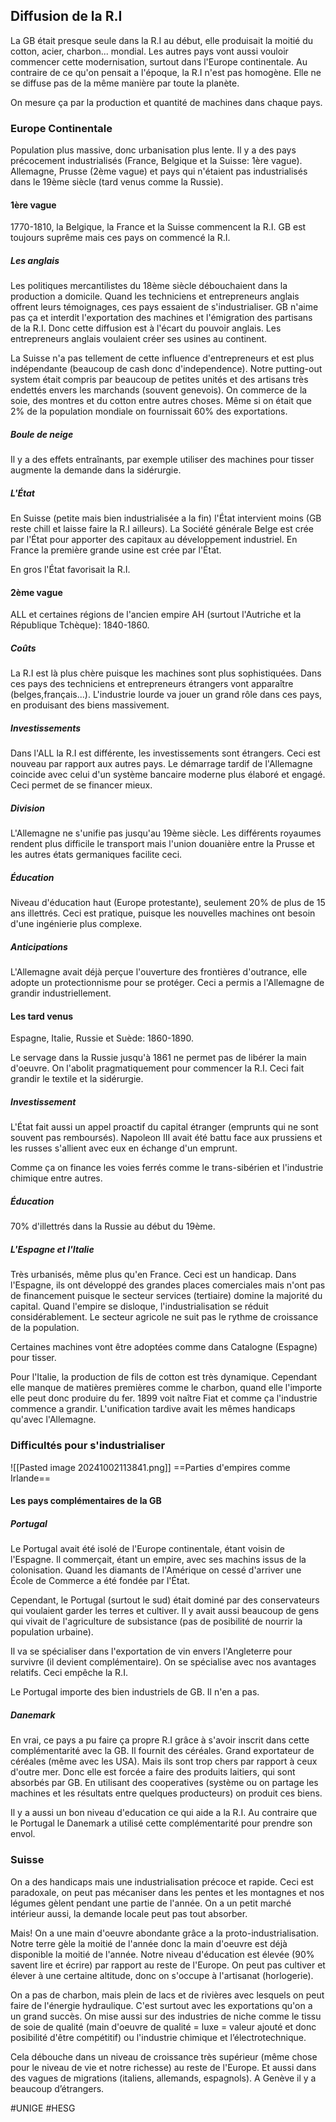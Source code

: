 ## Diffusion de la R.I
La GB était presque seule dans la R.I au début, elle produisait la moitié du cotton, acier, charbon... mondial. Les autres pays vont aussi vouloir commencer cette modernisation, surtout dans l'Europe continentale. Au contraire de ce qu'on pensait a l'époque, la R.I n'est pas homogène. Elle ne se diffuse pas de la même manière par toute la planète.

On mesure ça par la production et quantité de machines dans chaque pays.
### Europe Continentale
Population plus massive, donc urbanisation plus lente. Il y a des pays précocement industrialisés (France, Belgique et la Suisse: 1ère vague). Allemagne, Prusse (2ème vague) et pays qui n'étaient pas industrialisés dans le 19ème siècle (tard venus comme la Russie).
#### 1ère vague
1770-1810, la Belgique, la France et la Suisse commencent la R.I. GB est toujours suprême mais ces pays on commencé la R.I.
##### Les anglais
Les politiques mercantilistes du 18ème siècle débouchaient dans la production a domicile. Quand les techniciens et entrepreneurs anglais offrent leurs témoignages, ces pays essaient de s'industrialiser. GB n'aime pas ça et interdit l'exportation des machines et l'émigration des partisans de la R.I. Donc cette diffusion est à l'écart du pouvoir anglais. Les entrepreneurs anglais voulaient créer ses usines au continent.

La Suisse n'a pas tellement de cette influence d'entrepreneurs et est plus indépendante (beaucoup de cash donc d'independence). Notre putting-out system était compris par beaucoup de petites unités et des artisans très endettés envers les marchands (souvent genevois). On commerce de la soie, des montres et du cotton entre autres choses. Même si on était que 2% de la population mondiale on fournissait 60% des exportations.
##### Boule de neige
Il y a des effets entraînants, par exemple utiliser des machines pour tisser augmente la demande dans la sidérurgie.
##### L'État
En Suisse (petite mais bien industrialisée a la fin) l'État intervient moins (GB reste chill et laisse faire la R.I ailleurs). La Société générale Belge est crée par l'État pour apporter des capitaux au développement industriel. En France la première grande usine est crée par l'État.

En gros l'État favorisait la R.I.
#### 2ème vague
ALL et certaines régions de l'ancien empire AH (surtout l'Autriche et la République Tchèque): 1840-1860.
##### Coûts
La R.I est là plus chère puisque les machines sont plus sophistiquées. Dans ces pays des techniciens et entrepreneurs étrangers vont apparaître (belges,français...). L'industrie lourde va jouer un grand rôle dans ces pays, en produisant des biens massivement.
##### Investissements
Dans l'ALL la R.I est différente, les investissements sont étrangers. Ceci est nouveau par rapport aux autres pays. Le démarrage tardif de l'Allemagne coincide avec celui d'un système bancaire moderne plus élaboré et engagé. Ceci permet de se financer mieux.
##### Division
L'Allemagne ne s'unifie pas jusqu'au 19ème siècle. Les différents royaumes rendent plus difficile le transport mais l'union douanière entre la Prusse et les autres états germaniques facilite ceci.
##### Éducation
Niveau d'éducation haut (Europe protestante), seulement 20% de plus de 15 ans illettrés. Ceci est pratique, puisque les nouvelles machines ont besoin d'une ingénierie plus complexe.
##### Anticipations
L'Allemagne avait déjà perçue l'ouverture des frontières d'outrance, elle adopte un protectionnisme pour se protéger. Ceci a permis a l'Allemagne de grandir industriellement.
#### Les tard venus
Espagne, Italie, Russie et Suède: 1860-1890.

Le servage dans la Russie jusqu'à 1861 ne permet pas de libérer la main d'oeuvre. On l'abolit pragmatiquement pour commencer la R.I. Ceci fait grandir le textile et la sidérurgie. 
##### Investissement
L'État fait aussi un appel proactif du capital étranger (emprunts qui ne sont souvent pas remboursés). Napoleon III avait été battu face aux prussiens et les russes s'allient avec eux en échange d'un emprunt.

Comme ça on finance les voies ferrés comme le trans-sibérien et l'industrie chimique entre autres.
##### Éducation
70% d'illettrés dans la Russie au début du 19ème.
##### L'Espagne et l'Italie
Très urbanisés, même plus qu'en France. Ceci est un handicap. Dans l'Espagne, ils ont développé des grandes places comerciales mais n'ont pas de financement puisque le secteur services (tertiaire) domine la majorité du capital. Quand l'empire se disloque, l'industrialisation se réduit considérablement. Le secteur agricole ne suit pas le rythme de croissance de la population.

Certaines machines vont être adoptées comme dans Catalogne (Espagne) pour tisser.

Pour l'Italie, la production de fils de cotton est très dynamique. Cependant elle manque de matières premières comme le charbon, quand elle l'importe elle peut donc produire du fer. 1899 voit naître Fiat et comme ça l'industrie commence a grandir. L'unification tardive avait les mêmes handicaps qu'avec l'Allemagne.
### Difficultés pour s'industrialiser
![[Pasted image 20241002113841.png]]
==Parties d'empires comme Irlande==
#### Les pays complémentaires de la GB
##### Portugal
Le Portugal avait été isolé de l'Europe continentale, étant voisin de l'Espagne. Il commerçait, étant un empire, avec ses machins issus de la colonisation. Quand les diamants de l'Amérique on cessé d'arriver une École de Commerce a été fondée par l'État.

Cependant, le Portugal (surtout le sud) était dominé par des conservateurs qui voulaient garder les terres et cultiver. Il y avait aussi beaucoup de gens qui vivait de l'agriculture de subsistance (pas de posibilité de nourrir la population urbaine).

Il va se spécialiser dans l'exportation de vin envers l'Angleterre pour survivre (il devient complémentaire). On se spécialise avec nos avantages relatifs. Ceci empêche la R.I.

Le Portugal importe des bien industriels de GB. Il n'en a pas.
##### Danemark
En vrai, ce pays a pu faire ça propre R.I grâce à s'avoir inscrit dans cette complémentarité avec la GB. Il fournit des céréales. Grand exportateur de céréales (même avec les USA). Mais ils sont trop chers par rapport à ceux d'outre mer. Donc elle est forcée a faire des produits laitiers, qui sont absorbés par GB. En utilisant des cooperatives (système ou on partage les machines et les résultats entre quelques producteurs) on produit ces biens.

Il y a aussi un bon niveau d'education ce qui aide a la R.I. Au contraire que le Portugal le Danemark a utilisé cette complémentarité pour prendre son envol.
### Suisse
On a des handicaps mais une industrialisation précoce et rapide. Ceci est paradoxale, on peut pas mécaniser dans les pentes et les montagnes et nos légumes gèlent pendant une partie de l'année. On a un petit marché intérieur aussi, la demande locale peut pas tout absorber.

Mais! On a une main d'oeuvre abondante grâce a la proto-industrialisation. Notre terre gèle la moitié de l'année donc la main d'oeuvre est déjà disponible la moitié de l'année. Notre niveau d'éducation est élevée (90% savent lire et écrire) par rapport au reste de l'Europe. On peut pas cultiver et élever à une certaine altitude, donc on s'occupe à l'artisanat (horlogerie).

On a pas de charbon, mais plein de lacs et de rivières avec lesquels on peut faire de l'énergie hydraulique. C'est surtout avec les exportations qu'on a un grand succès. On mise aussi sur des industries de niche comme le tissu de soie de qualité (main d'oeuvre de qualité = luxe = valeur ajouté et donc posibilité d'être compétitif) ou l'industrie chimique et l’électrotechnique.

Cela débouche dans un niveau de croissance très supérieur (même chose pour le niveau de vie et notre richesse) au reste de l'Europe. Et aussi dans des vagues de migrations (italiens, allemands, espagnols). A Genève il y a beaucoup d’étrangers.

#UNIGE #HESG 